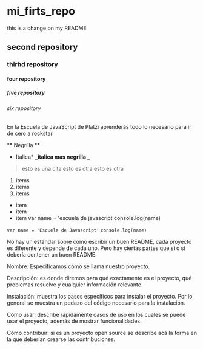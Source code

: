 # mi_firts_repo
this is a change on my README

## second repository

### thirhd repository

#### four repository

##### five repository

###### six repository

En la Escuela de JavaScript de Platzi aprenderás todo lo necesario para ir
de cero a rockstar.

** Negrilla **
* Italica*
**_italica mas negrilla _**


> esto es una cita
> esto es otra
> esto es otra

1. items
2. items
3. items

- item
- item
- item
    var name = 'escuela de javascript
    console.log(name)

`var name = 'Escuela de Javascript'`
`console.log(name)`


No hay un estándar sobre cómo escribir un buen README, cada proyecto es diferente y depende de cada uno. Pero hay ciertas partes que sí o sí debería contener un buen README.

Nombre: Especificamos cómo se llama nuestro proyecto.

Descripción: es donde diremos para qué exactamente es el proyecto, qué problemas resuelve y cualquier información relevante.

Instalación: muestra los pasos específicos para instalar el proyecto. Por lo general se muestra un pedazo del código necesario para la instalación.

Cómo usar: describe rápidamente casos de uso en los cuales se puede usar el proyecto, además de mostrar funcionalidades.

Cómo contribuir: si es un proyecto open source se describe acá la forma en la que deberían crearse las contribuciones.